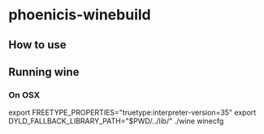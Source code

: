 # phoenicis-winebuild


## How to use

## Running wine
### On OSX
export FREETYPE_PROPERTIES="truetype:interpreter-version=35"
export DYLD_FALLBACK_LIBRARY_PATH="$PWD/../lib/"
./wine winecfg
